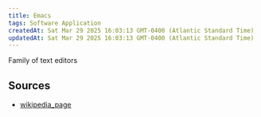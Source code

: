 ```yaml
---
title: Emacs
tags: Software Application
createdAt: Sat Mar 29 2025 16:03:13 GMT-0400 (Atlantic Standard Time)
updatedAt: Sat Mar 29 2025 16:03:13 GMT-0400 (Atlantic Standard Time)
---
```



Family of text editors



## Sources
- [wikipedia_page](https://en.wikipedia.org/wiki/Emacs)
